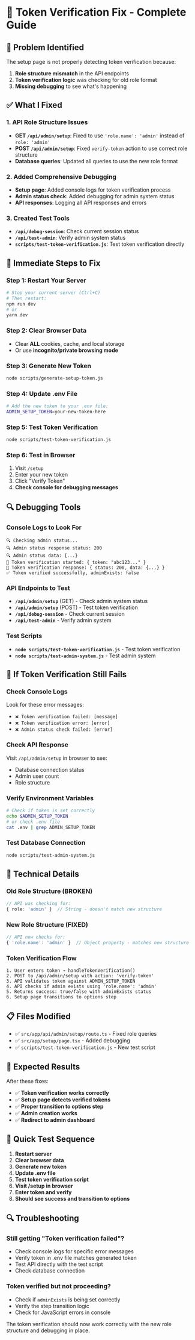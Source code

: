 # 🔐 Token Verification Fix - Complete Guide

## 🚨 **Problem Identified**
The setup page is not properly detecting token verification because:
1. **Role structure mismatch** in the API endpoints
2. **Token verification logic** was checking for old role format
3. **Missing debugging** to see what's happening

## ✅ **What I Fixed**

### 1. **API Role Structure Issues**
- **GET `/api/admin/setup`**: Fixed to use `'role.name': 'admin'` instead of `role: 'admin'`
- **POST `/api/admin/setup`**: Fixed `verify-token` action to use correct role structure
- **Database queries**: Updated all queries to use the new role format

### 2. **Added Comprehensive Debugging**
- **Setup page**: Added console logs for token verification process
- **Admin status check**: Added debugging for admin system status
- **API responses**: Logging all API responses and errors

### 3. **Created Test Tools**
- **`/api/debug-session`**: Check current session status
- **`/api/test-admin`**: Verify admin system status
- **`scripts/test-token-verification.js`**: Test token verification directly

## 🚀 **Immediate Steps to Fix**

### **Step 1: Restart Your Server**
```bash
# Stop your current server (Ctrl+C)
# Then restart:
npm run dev
# or
yarn dev
```

### **Step 2: Clear Browser Data**
- Clear **ALL** cookies, cache, and local storage
- Or use **incognito/private browsing mode**

### **Step 3: Generate New Token**
```bash
node scripts/generate-setup-token.js
```

### **Step 4: Update .env File**
```bash
# Add the new token to your .env file:
ADMIN_SETUP_TOKEN=your-new-token-here
```

### **Step 5: Test Token Verification**
```bash
node scripts/test-token-verification.js
```

### **Step 6: Test in Browser**
1. Visit `/setup`
2. Enter your new token
3. Click "Verify Token"
4. **Check console for debugging messages**

## 🔍 **Debugging Tools**

### **Console Logs to Look For**
```
🔍 Checking admin status...
🔍 Admin status response status: 200
🔍 Admin status data: {...}
🔐 Token verification started: { token: "abc123..." }
🔐 Token verification response: { status: 200, data: {...} }
✅ Token verified successfully, adminExists: false
```

### **API Endpoints to Test**
- **`/api/admin/setup`** (GET) - Check admin system status
- **`/api/admin/setup`** (POST) - Test token verification
- **`/api/debug-session`** - Check current session
- **`/api/test-admin`** - Verify admin system

### **Test Scripts**
- **`node scripts/test-token-verification.js`** - Test token verification
- **`node scripts/test-admin-system.js`** - Test admin system

## 🚨 **If Token Verification Still Fails**

### **Check Console Logs**
Look for these error messages:
- `❌ Token verification failed: [message]`
- `❌ Token verification error: [error]`
- `❌ Admin status check failed: [error]`

### **Check API Response**
Visit `/api/admin/setup` in browser to see:
- Database connection status
- Admin user count
- Role structure

### **Verify Environment Variables**
```bash
# Check if token is set correctly
echo $ADMIN_SETUP_TOKEN
# or check .env file
cat .env | grep ADMIN_SETUP_TOKEN
```

### **Test Database Connection**
```bash
node scripts/test-admin-system.js
```

## 🔧 **Technical Details**

### **Old Role Structure (BROKEN)**
```typescript
// API was checking for:
{ role: 'admin' }  // String - doesn't match new structure
```

### **New Role Structure (FIXED)**
```typescript
// API now checks for:
{ 'role.name': 'admin' }  // Object property - matches new structure
```

### **Token Verification Flow**
```
1. User enters token → handleTokenVerification()
2. POST to /api/admin/setup with action: 'verify-token'
3. API validates token against ADMIN_SETUP_TOKEN
4. API checks if admin exists using 'role.name': 'admin'
5. Returns success: true/false with adminExists status
6. Setup page transitions to options step
```

## 📋 **Files Modified**

- ✅ `src/app/api/admin/setup/route.ts` - Fixed role queries
- ✅ `src/app/setup/page.tsx` - Added debugging
- ✅ `scripts/test-token-verification.js` - New test script

## 🎯 **Expected Results**

After these fixes:
- ✅ **Token verification works correctly**
- ✅ **Setup page detects verified tokens**
- ✅ **Proper transition to options step**
- ✅ **Admin creation works**
- ✅ **Redirect to admin dashboard**

## 🚀 **Quick Test Sequence**

1. **Restart server**
2. **Clear browser data**
3. **Generate new token**
4. **Update .env file**
5. **Test token verification script**
6. **Visit /setup in browser**
7. **Enter token and verify**
8. **Should see success and transition to options**

## 🔍 **Troubleshooting**

### **Still getting "Token verification failed"?**
- Check console logs for specific error messages
- Verify token in .env file matches generated token
- Test API directly with the test script
- Check database connection

### **Token verified but not proceeding?**
- Check if `adminExists` is being set correctly
- Verify the step transition logic
- Check for JavaScript errors in console

The token verification should now work correctly with the new role structure and debugging in place.
